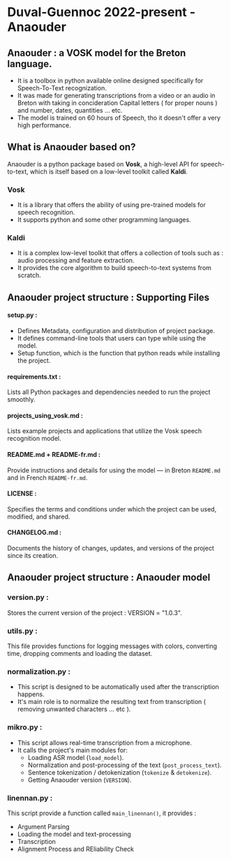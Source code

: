 # Duval-Guennoc 2022-present - Anaouder
## Anaouder : a VOSK model for the Breton language.
* It is a toolbox in python available online designed specifically
for Speech-To-Text recognization.
* It was made for generating transcriptions from a video or an audio in Breton
with taking in concideration Capital letters ( for proper nouns )
and number, dates, quantities ... etc.
* The model is trained on 60 hours of Speech, tho it doesn't offer
a very high performance.
## What is Anaouder based on?
Anaouder is a python package based on **Vosk**, a high-level API for speech-to-text, which is itself based on a low-level toolkit called **Kaldi**.
### Vosk
* It is a library that offers the ability of using pre-trained models for speech recognition.
* It supports python and some other programming languages.
### Kaldi
* It is a complex low-level toolkit that offers a collection of tools such as : audio processing and feature extraction.
* It provides the core algorithm to build speech-to-text systems from scratch.

## Anaouder project structure : Supporting Files
#### setup.py :
* Defines Metadata, configuration and distribution of project
package.
* It defines command-line tools that users can type while using the
model.
* Setup function, which is the function that python reads while
installing the project.
#### requirements.txt :
Lists all Python packages and dependencies needed to run the project smoothly.
#### projects_using_vosk.md :
Lists example projects and applications that utilize the Vosk speech recognition model.
#### README.md + README-fr.md :
Provide instructions and details for using the model — in Breton `README.md` and in French `README-fr.md`.
#### LICENSE :
Specifies the terms and conditions under which the project can be used, modified, and shared.
#### CHANGELOG.md :
Documents the history of changes, updates, and versions of the project since its creation.

## Anaouder project structure : Anaouder model
### version.py :
Stores the current version of the project : VERSION = "1.0.3".
### utils.py :
This file provides functions for logging messages with colors, converting time, dropping comments and loading the dataset.
### normalization.py :
* This script is designed to be automatically used after the transcription happens.
* It's main role is to normalize the resulting text from transcription ( removing unwanted characters ... etc ).
### mikro.py :
* This script allows real-time transcription from a microphone.
* It calls the project's main modules for:  
  - Loading ASR model (`load_model`).
  - Normalization and post-processing of the text (`post_process_text`).
  - Sentence tokenization / detokenization (`tokenize` & `detokenize`).
  - Getting Anaouder version (`VERSION`).
### linennan.py :
This script provide a function called `main_linennan()`, it provides :
* Argument Parsing
* Loading the model and text-processing
* Transcription
* Alignment Process and REliability Check


